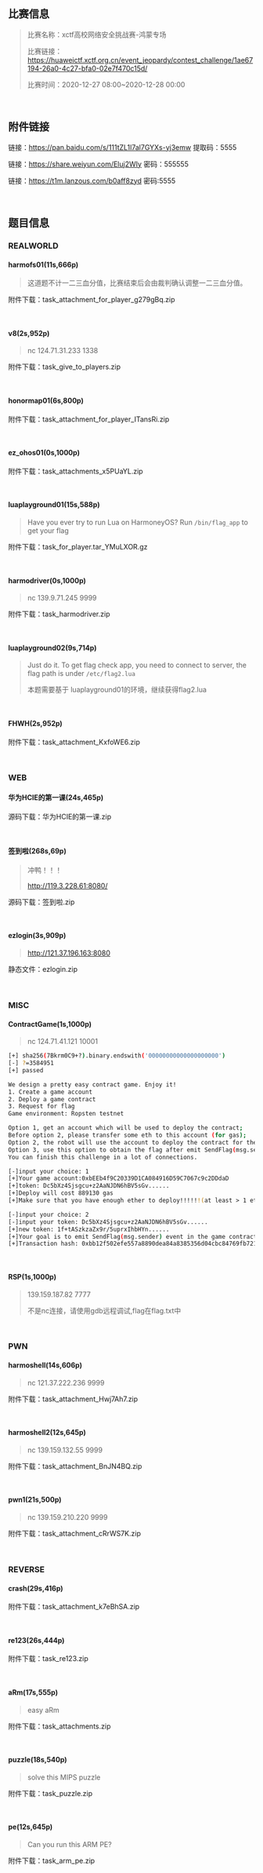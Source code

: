 ## 比赛信息

> 比赛名称：xctf高校网络安全挑战赛-鸿蒙专场
>
> 比赛链接：https://huaweictf.xctf.org.cn/event_jeopardy/contest_challenge/1ae67194-26a0-4c27-bfa0-02e7f470c15d/
>
> 比赛时间：2020-12-27 08:00~2020-12-28 00:00

<br/>

## 附件链接

链接：https://pan.baidu.com/s/111tZL1l7al7GYXs-yj3emw 提取码：5555

链接：https://share.weiyun.com/Eluj2WIy 密码：555555

链接：https://t1m.lanzous.com/b0aff8zyd 密码:5555

<br/>

## 题目信息

### REALWORLD

#### harmofs01(11s,666p)

> 这道题不计一二三血分值，比赛结束后会由裁判确认调整一二三血分值。

附件下载：task_attachment_for_player_g279gBq.zip

<br/>

#### v8(2s,952p)

> nc 124.71.31.233 1338

附件下载：task_give_to_players.zip

<br/>

#### honormap01(6s,800p)

附件下载：task_attachment_for_player_ITansRi.zip

<br/>

#### ez_ohos01(0s,1000p)

附件下载：task_attachments_x5PUaYL.zip

<br/>

#### luaplayground01(15s,588p)

> Have you ever try to run Lua on HarmoneyOS?
> Run `/bin/flag_app` to get your flag

附件下载：task_for_player.tar_YMuLXOR.gz

<br/>

#### harmodriver(0s,1000p)

> nc 139.9.71.245 9999

附件下载：task_harmodriver.zip

<br/>

#### luaplayground02(9s,714p)

> Just do it. To get flag check app, you need to connect to server, the flag path is under `/etc/flag2.lua`
>
> 本题需要基于 luaplayground01的环境，继续获得flag2.lua

<br/>

#### FHWH(2s,952p)

附件下载：task_attachment_KxfoWE6.zip

<br/>

### WEB

#### 华为HCIE的第一课(24s,465p)

源码下载：华为HCIE的第一课.zip

<br/>

#### 签到啦(268s,69p)

> 冲鸭！！！
>
> http://119.3.228.61:8080/

源码下载：签到啦.zip

<br/>

#### ezlogin(3s,909p)

> http://121.37.196.163:8080

静态文件：ezlogin.zip

<br/>

### MISC

#### ContractGame(1s,1000p)

> nc 124.71.41.121 10001

```bash
[+] sha256(7Bkrm0C9+?).binary.endswith('00000000000000000000')
[-] ?=3584951
[+] passed

We design a pretty easy contract game. Enjoy it!
1. Create a game account
2. Deploy a game contract
3. Request for flag
Game environment: Ropsten testnet

Option 1, get an account which will be used to deploy the contract;
Before option 2, please transfer some eth to this account (for gas);
Option 2, the robot will use the account to deploy the contract for the problem;
Option 3, use this option to obtain the flag after emit SendFlag(msg.sender) event.
You can finish this challenge in a lot of connections.

[-]input your choice: 1
[+]Your game account:0xbEEb4f9C20339D1CA084916D59C7067c9c2DDdaD
[+]token: Dc5bXz4Sjsgcu+z2AaNJDN6hBV5sGv......
[+]Deploy will cost 889130 gas
[+]Make sure that you have enough ether to deploy!!!!!!(at least > 1 ether)

[-]input your choice: 2
[-]input your token: Dc5bXz4Sjsgcu+z2AaNJDN6hBV5sGv......
[+]new token: 1f+tASzkzaZx9r/5uprxIhbHYn......
[+]Your goal is to emit SendFlag(msg.sender) event in the game contract
[+]Transaction hash: 0xbb12f502efe557a8890dea84a8385356d04cbc84769fb72101683533f58dfde8
```

<br/>

#### RSP(1s,1000p)

>139.159.187.82 7777
>
>不是nc连接，请使用gdb远程调试,flag在flag.txt中

<br/>

### PWN

#### harmoshell(14s,606p)

> nc 121.37.222.236 9999

附件下载：task_attachment_Hwj7Ah7.zip

<br/>

#### harmoshell2(12s,645p)

> nc 139.159.132.55 9999

附件下载：task_attachment_BnJN4BQ.zip

<br/>

#### pwn1(21s,500p)

> nc 139.159.210.220 9999

附件下载：task_attachment_cRrWS7K.zip

<br/>

### REVERSE

#### crash(29s,416p)

附件下载：task_attachment_k7eBhSA.zip

<br/>

#### re123(26s,444p)

附件下载：task_re123.zip

<br/>

#### aRm(17s,555p)

> easy aRm

附件下载：task_attachments.zip

<br/>

#### puzzle(18s,540p)

> solve this MIPS puzzle

附件下载：task_puzzle.zip

<br/>

#### pe(12s,645p)

> Can you run this ARM PE?

附件下载：task_arm_pe.zip
